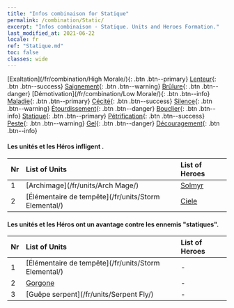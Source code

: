 ```yaml
---
title: "Infos combinaison for Statique"
permalink: /combination/Static/
excerpt: "Infos combinaison - Statique. Units and Heroes Formation."
last_modified_at: 2021-06-22
locale: fr
ref: "Statique.md"
toc: false
classes: wide
---
```


  [Exaltation](/fr/combination/High Morale/){: .btn .btn--primary} [Lenteur](/fr/combination/Slow/){: .btn .btn--success} [Saignement](/fr/combination/Bleeding/){: .btn .btn--warning} [Brûlure](/fr/combination/Burning/){: .btn .btn--danger} [Démotivation](/fr/combination/Low Morale/){: .btn .btn--info} [Maladie](/fr/combination/Disease/){: .btn .btn--primary} [Cécité](/fr/combination/Blind/){: .btn .btn--success} [Silence](/fr/combination/Silence/){: .btn .btn--warning} [Étourdissement](/fr/combination/Stun/){: .btn .btn--danger} [Bouclier](/fr/combination/Shield/){: .btn .btn--info} [Statique](/fr/combination/Static/){: .btn .btn--primary} [Pétrification](/fr/combination/Petrify/){: .btn .btn--success} [Peste](/fr/combination/Plague/){: .btn .btn--warning} [Gel](/fr/combination/Freeze/){: .btn .btn--danger} [Découragement](/fr/combination/Deterrence/){: .btn .btn--info} 


#### Les unités et les Héros infligent <Statique>.

  | Nr |  List of Units  | List of Heroes | 
  |:---|:----------------|:---------------| 
  | 1 | [Archimage](/fr/units/Arch Mage/) | [Solmyr](/fr/heroes/Solmyr/) |
  | 2 | [Élémentaire de tempête](/fr/units/Storm Elemental/) | [Ciele](/fr/heroes/Ciele/) |


#### Les unités et les Héros ont un avantage contre les ennemis \"statiques\".

  | Nr |  List of Units  | List of Heroes | 
  |:---|:----------------|:---------------| 
  | 1 | [Élémentaire de tempête](/fr/units/Storm Elemental/) | - |
  | 2 | [Gorgone](/fr/units/Gorgon/) | - |
  | 3 | [Guêpe serpent](/fr/units/Serpent Fly/) | - |
